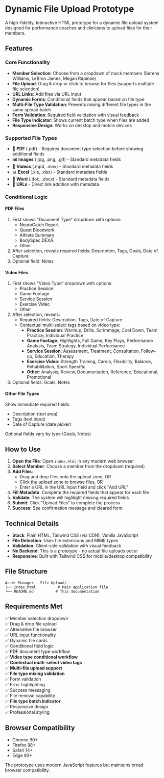 # Dynamic File Upload Prototype

A high-fidelity, interactive HTML prototype for a dynamic file upload system designed for performance coaches and clinicians to upload files for their members.

## Features

### Core Functionality
- **Member Selection**: Choose from a dropdown of mock members (Serena Williams, LeBron James, Megan Rapinoe)
- **File Upload**: Drag & drop or click to browse for files (supports multiple file selection)
- **URL Links**: Add files via URL input
- **Dynamic Forms**: Conditional fields that appear based on file type
- **Multi-File Type Validation**: Prevents mixing different file types in the same upload batch
- **Form Validation**: Required field validation with visual feedback
- **File Type Indicator**: Shows current batch type when files are added
- **Responsive Design**: Works on desktop and mobile devices

### Supported File Types
- 📄 **PDF** (.pdf) - Requires document type selection before showing additional fields
- 🖼️ **Images** (.jpg, .png, .gif) - Standard metadata fields
- 🎥 **Videos** (.mp4, .mov) - Standard metadata fields  
- 📊 **Excel** (.xls, .xlsx) - Standard metadata fields
- 📃 **Word** (.doc, .docx) - Standard metadata fields
- 🔗 **URLs** - Direct link addition with metadata

### Conditional Logic

#### PDF Files
1. First shows "Document Type" dropdown with options:
   - NeuroCatch Report
   - Quest Bloodwork
   - Athlete Summary
   - BodySpec DEXA
   - Other
2. After selection, reveals required fields: Description, Tags, Goals, Date of Capture
3. Optional field: Notes

#### Video Files  
1. First shows "Video Type" dropdown with options:
   - Practice Session
   - Game Footage
   - Service Session
   - Exercise Video
   - Other
2. After selection, reveals:
   - Required fields: Description, Tags, Date of Capture
   - Contextual multi-select tags based on video type:
     - **Practice Session**: Warmup, Drills, Scrimmage, Cool Down, Team Practice, Individual Practice
     - **Game Footage**: Highlights, Full Game, Key Plays, Performance Analysis, Team Strategy, Individual Performance
     - **Service Session**: Assessment, Treatment, Consultation, Follow-up, Education, Therapy
     - **Exercise Video**: Strength Training, Cardio, Flexibility, Balance, Rehabilitation, Sport Specific
     - **Other**: Analysis, Review, Documentation, Reference, Educational, Promotional
3. Optional fields: Goals, Notes

#### Other File Types
Show immediate required fields:
- Description (text area)
- Tags (text input)
- Date of Capture (date picker)

Optional fields vary by type (Goals, Notes)

## How to Use

1. **Open the File**: Open `index.html` in any modern web browser
2. **Select Member**: Choose a member from the dropdown (required)
3. **Add Files**: 
   - Drag and drop files onto the upload zone, OR
   - Click the upload zone to browse files, OR
   - Enter a URL in the URL input field and click "Add URL"
4. **Fill Metadata**: Complete the required fields that appear for each file
5. **Validate**: The system will highlight missing required fields
6. **Submit**: Click "Upload Files" to complete the process
7. **Success**: See confirmation message and cleared form

## Technical Details

- **Stack**: Plain HTML, Tailwind CSS (via CDN), Vanilla JavaScript
- **File Detection**: Uses file extensions and MIME types
- **Validation**: Client-side validation with visual feedback
- **No Backend**: This is a prototype - no actual file uploads occur
- **Responsive**: Built with Tailwind CSS for mobile/desktop compatibility

## File Structure
```
Asset Manager - File Upload/
├── index.html          # Main application file
└── README.md          # This documentation
```

## Requirements Met
✅ Member selection dropdown  
✅ Drag & drop file upload  
✅ Alternative file browser  
✅ URL input functionality  
✅ Dynamic file cards  
✅ Conditional field logic  
✅ PDF document type workflow  
✅ **Video type conditional workflow**  
✅ **Contextual multi-select video tags**  
✅ **Multi-file upload support**  
✅ **File type mixing validation**  
✅ Form validation  
✅ Error highlighting  
✅ Success messaging  
✅ File removal capability  
✅ **File type batch indicator**  
✅ Responsive design  
✅ Professional styling  

## Browser Compatibility
- Chrome 90+
- Firefox 88+
- Safari 14+
- Edge 90+

The prototype uses modern JavaScript features but maintains broad browser compatibility. 